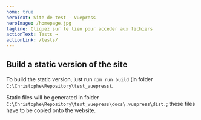 ```yaml
---
home: true
heroText: Site de test - Vuepress
heroImage: /homepage.jpg
tagline: Cliquez sur le lien pour accéder aux fichiers
actionText: Tests →
actionLink: /tests/
---
```


## Build a static version of the site

To build the static version, just run `npm run build` (in folder `C:\Christophe\Repository\test_vuepress`).

Static files will be generated in folder `C:\Christophe\Repository\test_vuepress\docs\.vuepress\dist.`; these files have to be copied onto the website.

